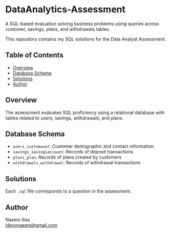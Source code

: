 # DataAnalytics-Assessment
A SQL-based evaluation solving business problems using queries across customer, savings, plans, and withdrawals tables.


This repository contains my SQL solutions for the Data Analyst Assessment.

## Table of Contents
- [Overview](#overview)
- [Database Schema](#database-schema)
- [Solutions](#solutions)
- [Author](#author)

## Overview
The assessment evaluates SQL proficiency using a relational database with tables related to users, savings, withdrawals, and plans.

## Database Schema
- `users_customuser`: Customer demographic and contact information
- `savings_savingsaccount`: Records of deposit transactions
- `plans_plan`: Records of plans created by customers
- `withdrawals_withdrawal`: Records of withdrawal transactions

## Solutions
Each `.sql` file corresponds to a question in the assessment.

## Author
Naeem Ilias  
idayonaeem@gmail.com

